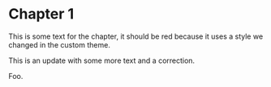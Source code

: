 # Chapter 1

This is some text for the chapter, it should be red because it uses a style we changed in the custom theme.

This is an update with some more text and a correction.

Foo.

